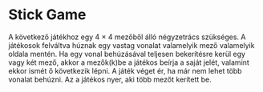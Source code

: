# Stick Game

A következő játékhoz egy 4 × 4 mezőből álló négyzetrács szükséges. A
játékosok felváltva húznak egy vastag vonalat valamelyik mező valamelyik
oldala mentén. Ha egy vonal behúzásával teljesen bekerítésre kerül egy vagy
két mező, akkor a mezők(k)be a játékos beírja a saját jelét, valamint ekkor
ismét ő következik lépni. A játék véget ér, ha már nem lehet több vonalat
behúzni. Az a játékos nyer, aki több mezőt kerített be.
